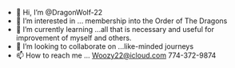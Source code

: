 - 👋 Hi, I’m @DragonWolf-22
- 👀 I’m interested in ... membership into the Order of The Dragons
- 🌱 I’m currently learning ...all that is necessary and useful for improvement of myself and others. 
- 💞️ I’m looking to collaborate on ...like-minded journeys 
- 📫 How to reach me ... Woozy22@icloud.com 774-372-9874

<!---
DragonWolf-22/DragonWolf-22 is a ✨ special ✨ repository because its `README.md` (this file) appears on your GitHub profile.
You can click the Preview link to take a look at your changes.
--->
